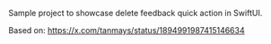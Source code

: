 Sample project to showcase delete feedback quick action in SwiftUI. 

Based on: https://x.com/tanmays/status/1894991987415146634
